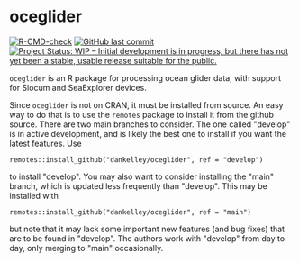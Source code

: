 # **oceglider**

<!-- badges: start -->

[![R-CMD-check](https://github.com/dankelley/oce/actions/workflows/R-CMD-check.yaml/badge.svg)](https://github.com/dankelley/oce/actions/workflows/R-CMD-check.yaml)
[![GitHub last commit](https://img.shields.io/github/last-commit/dankelley/oceglider)](https://img.shields.io/github/last-commit/dankelley/oceglider)
[![Project Status: WIP – Initial development is in progress, but there has not yet been a stable, usable release suitable for the public.](https://www.repostatus.org/badges/latest/wip.svg)](https://www.repostatus.org/#wip)


<!-- badges: end -->


`oceglider` is an R package for processing ocean glider data, with
support for Slocum and SeaExplorer devices.

Since `oceglider` is not on CRAN, it must be installed from source. An
easy way to do that is to use the `remotes` package to install it from
the github source. There are two main branches to consider. The one
called "develop" is in active development, and is likely the best one
to install if you want the latest features.  Use

    remotes::install_github("dankelley/oceglider", ref = "develop")

to install "develop".  You may also want to consider installing the
"main" branch, which is updated less frequently than "develop".  This
may be installed with

    remotes::install_github("dankelley/oceglider", ref = "main")

but note that it may lack some important new features (and bug fixes)
that are to be found in "develop".  The authors work with "develop"
from day to day, only merging to "main" occasionally.
